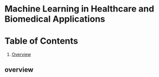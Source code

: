 # Machine Learning in Healthcare and Biomedical Applications



# Table of Contents
1. [Overview](#overview)



## overview
